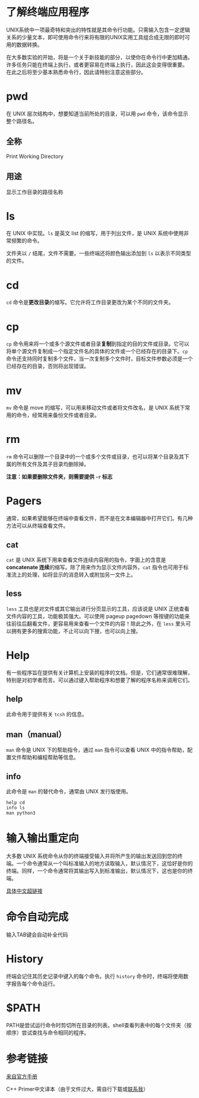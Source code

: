# 了解终端应用程序

UNIX系统中一项最奇特和突出的特性就是其命令行功能。只需输入包含一定逻辑关系的少量文本，即可使用命令行来将有限的UNIX实用工具组合成无限的即时可用的数据转换。

在大多数实验的开始，将是一个关于新技能的部分，以使你在命令行中更加精通。 许多任务只能在终端上执行，或者更容易在终端上执行，因此这会变得很重要。 在此之后将至少基本熟悉命令行，因此请特别注意这些部分。

# pwd

在 UNIX 层次结构中，想要知道当前所处的目录，可以用 `pwd` 命令，该命令显示整个路径名。

## 全称

Print Working Directory

## 用途

显示工作目录的路径名称

# ls

在 UNIX 中实现。`ls` 是英文 list 的缩写，用于列出文件，是 UNIX 系统中使用非常频繁的命令。

文件夹以 `/` 结尾，文件不需要。一些终端还将颜色输出添加到 `ls` 以表示不同类型的文件。

# cd

`cd` 命令是**更改目录**的缩写。它允许将工作目录更改为某个不同的文件夹。

# cp

`cp` 命令用来将一个或多个源文件或者目录**复制**到指定的目的文件或目录。它可以将单个源文件复制成一个指定文件名的具体的文件或一个已经存在的目录下。`cp` 命令还支持同时复制多个文件，当一次复制多个文件时，目标文件参数必须是一个已经存在的目录，否则将出现错误。

# mv

`mv` 命令是 move 的缩写，可以用来移动文件或者将文件改名，是 UNIX 系统下常用的命令，经常用来备份文件或者目录。

# rm

`rm` 命令可以删除一个目录中的一个或多个文件或目录，也可以将某个目录及其下属的所有文件及其子目录均删除掉。

**注意：如果要删除文件夹，则需要提供 `-r` 标志**

# Pagers

通常，如果希望能够在终端中查看文件，而不是在文本编辑器中打开它们。有几种方法可以从终端查看文件。

## cat

`cat` 是 UNIX 系统下用来查看文件连续内容用的指令，字面上的含意是 **concatenate 连续**的缩写。除了用来作为显示文件内容外，`cat` 指令也可用于标准流上的处理，如将显示的消息转入或附加另一文件上。

## less

`less` 工具也是对文件或其它输出进行分页显示的工具，应该说是 UNIX 正统查看文件内容的工具，功能极其强大。可以使用 pageup pagedown 等按键的功能来往前往后翻看文件，更容易用来查看一个文件的内容！除此之外，在 `less` 里头可以拥有更多的搜索功能，不止可以向下搜，也可以向上搜。

# Help

有一些程序旨在提供有关计算机上安装的程序的文档。但是，它们通常很难理解，特别是对初学者而言。可以通过键入帮助程序和想要了解的程序名称来调用它们。

## help

此命令用于提供有关 `tcsh` 的信息。

## man（manual）

`man` 命令是 UNIX 下的帮助指令，通过 `man` 指令可以查看 UNIX 中的指令帮助，配置文件帮助和编程帮助等信息。

## info

此命令是 `man` 的替代命令，通常由 UNIX 发行版使用。

```unix
help cd
info ls
man python3
```

# 输入输出重定向

大多数 UNIX 系统命令从你的终端接受输入并将所产生的输出发送回到您的终端。一个命令通常从一个叫标准输入的地方读取输入，默认情况下，这恰好是你的终端。同样，一个命令通常将其输出写入到标准输出，默认情况下，这也是你的终端。

[具体中文超链接](http://www.runoob.com/linux/linux-shell-io-redirections.html)

# 命令自动完成

输入TAB键会自动补全代码

# History

终端会记住其历史记录中键入的每个命令。执行 `history` 命令时，终端将使用数字报告每个命令运行。

# $PATH

PATH是尝试运行命令时剪切所在目录的列表。shell查看列表中的每个文件夹（按顺序）尝试查找与命令相同的程序。

# 参考链接

[来自官方手册](https://zh.cppreference.com/w/首页)

C++ Primer中文译本（由于文件过大，需自行下载或[联系我](https://liutiantian233.github.io/about/)）
